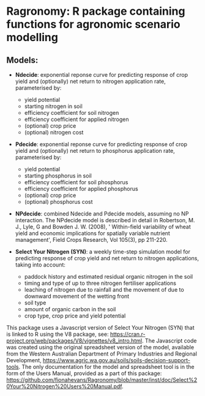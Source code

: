 Ragronomy:  R package containing functions for agronomic scenario modelling 
====================================================

## Models:

* **Ndecide**: exponential reponse curve for predicting response of crop yield and (optionally) net return to nitrogen application rate, parameterised by:
  * yield potential
  * starting nitrogen in soil
  * efficiency coefficient for soil nitrogen
  * efficiency coefficient for applied nitrogen
  * (optional) crop price
  * (optional) nitrogen cost
  
* **Pdecide**: exponential reponse curve for predicting response of crop yield and (optionally) net return to phosphorus application rate, parameterised by:
  * yield potential
  * starting phosphorus in soil
  * efficiency coefficient for soil phosphorus
  * efficiency coefficient for applied phosphorus
  * (optional) crop price
  * (optional) phosphorus cost
  
* **NPdecide**: combined Ndecide and Pdecide models, assuming no NP interaction. The NPdecide model is described in detail in Robertson, M. J., Lyle, G and Bowden J. W. (2008), ' Within-field variability of wheat yield and economic implications for spatially variable nutrient management', Field Crops Research, Vol 105(3), pp 211-220.

* **Select Your Nitrogen (SYN)**: a weekly time-step simulation model for predicting response of crop yield and net return to nitrogen applications, taking into account:
  * paddock history and estimated residual organic nitrogen in the soil
  * timing and type of up to three nitrogen fertiliser applications
  * leaching of nitrogen due to rainfall and the movement of due to downward movement of the wetting front
  * soil type
  * amount of organic carbon in the soil
  * crop type, crop price and yield potential 
  

This package uses a Javascript version of Select Your Nitrogen (SYN) that is linked to R using the V8 package, see: https://cran.r-project.org/web/packages/V8/vignettes/v8_intro.html. The Javascript code was created using the original spreadsheet version of the model, available from the Western Australian Department of Primary Industries and Regional Development, https://www.agric.wa.gov.au/soils/soils-decision-support-tools. The only documentation for the model and spreadsheet tool is in the form of the Users Manual, provided as a part of this package: https://github.com/fionahevans/Ragronomy/blob/master/inst/doc/Select%20Your%20Nitrogen%20Users%20Manual.pdf.
